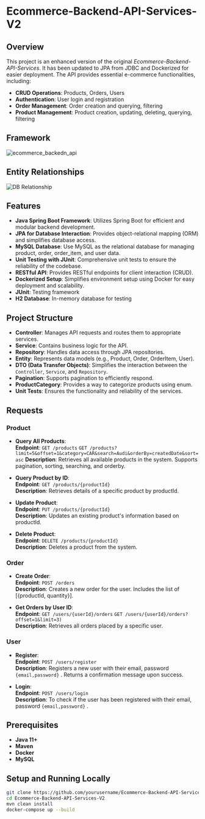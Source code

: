 # Ecommerce-Backend-API-Services-V2

## Overview
This project is an enhanced version of the original *Ecommerce-Backend-API-Services*. It has been updated to JPA from JDBC and Dockerized for easier deployment. The API provides essential e-commerce functionalities, including:

- **CRUD Operations**: Products, Orders, Users
- **Authentication**: User login and registration
- **Order Management**: Order creation and querying, filtering
- **Product Management**: Product creation, updating, deleting, querying, filtering
  

## Framework

![ecommerce_backedn_api](https://github.com/user-attachments/assets/92feb922-a987-4ccc-a705-742847a3d9bc)


## Entity Relationships
![DB Relationship](https://github.com/user-attachments/assets/1a46ce9e-fa79-431d-b7f3-f43c49281a46)

## Features

- **Java Spring Boot Framework**: Utilizes Spring Boot for efficient and modular backend development.
- **JPA for Database Interaction**: Provides object-relational mapping (ORM) and simplifies database access.
- **MySQL Database**: Use MySQL as the relational database for managing product, order, order_item, and user data.
- **Unit Testing with JUnit**: Comprehensive unit tests to ensure the reliability of the codebase.
- **RESTful API**: Provides RESTful endpoints for client interaction (CRUD).
- **Dockerized Setup**: Simplifies environment setup using Docker for easy deployment and scalability.
- **JUnit**: Testing framework
- **H2 Database**: In-memory database for testing



## Project Structure

- **Controller**: Manages API requests and routes them to appropriate services.
- **Service**: Contains business logic for the API.
- **Repository**: Handles data access through JPA repositories.
- **Entity**: Represents data models (e.g., Product, Order, OrderItem, User).
- **DTO (Data Transfer Objects)**: Simplifies the interaction between the `Controller`, `Service`, and `Repository`.
- **Pagination**: Supports pagination to efficiently respond.
- **ProductCategory**: Provides a way to categorize products using enum.
- **Unit Tests**: Ensures the functionality and reliability of the services.

## Requests

### Product
- **Query All Products**:  
  **Endpoint**:
  `GET /products`  `GET /products?limit=5&offset=1&category=CAR&search=Audi&orderBy=createdDate&sort=asc`
  **Description**: Retrieves all available products in the system. Supports pagination, sorting, searching, and orderby.

- **Query Product by ID**:  
  **Endpoint**: `GET /products/{productId}`  
  **Description**: Retrieves details of a specific product by productId.

- **Update Product**:  
  **Endpoint**: `PUT /products/{productId}`  
  **Description**: Updates an existing product's information based on productId.

- **Delete Product**:  
  **Endpoint**: `DELETE /products/{productId}`  
  **Description**: Deletes a product from the system. 

### Order
- **Create Order**:  
  **Endpoint**: `POST /orders`  
  **Description**: Creates a new order for the user. Includes the list of [{productId, quantity}].

- **Get Orders by User ID**:  
  **Endpoint**: `GET /users/{userId}/orders`  `GET /users/{userId}/orders?offset=1&limit=3)`  
  **Description**: Retrieves all orders placed by a specific user.

### User
- **Register**:  
  **Endpoint**: `POST /users/register`  
  **Description**: Registers a new user with their email, password `{email,password}` . Returns a confirmation message upon success.

- **Login**:  
  **Endpoint**: `POST /users/login`  
  **Description**: To check if the user has been registered with their email, password `{email,password}` .




## Prerequisites

- **Java 11+**
- **Maven**
- **Docker**
- **MySQL**

## Setup and Running Locally

   ```bash
   git clone https://github.com/yourusername/Ecommerce-Backend-API-Services-V2.git
   cd Ecommerce-Backend-API-Services-V2
   mvn clean install
   docker-compose up --build
   ```
